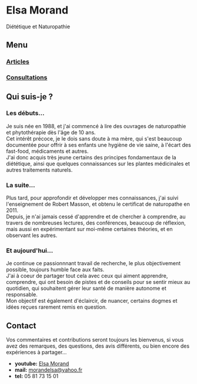 # Elsa Morand

Diététique et Naturopathie

## Menu

### [Articles](/article)

### [Consultations](/consultations)

## Qui suis-je ?

### Les débuts...

Je suis née en 1988, et j'ai commencé à lire des ouvrages de naturopathie et phytothérapie dès l'âge de 10 ans.  
Cet intérêt précoce, je le dois sans doute à ma mère, qui s'est beaucoup documentée pour offrir à ses enfants une hygiène de vie saine, à l'écart des fast-food, médicaments et autres.  
J'ai donc acquis très jeune certains des principes fondamentaux de la diététique, ainsi que quelques connaissances sur les plantes médicinales et autres traitements naturels.  


### La suite...

Plus tard, pour approfondir et développer mes connaissances, j'ai suivi l'enseignement de Robert Masson, et obtenu le certificat de naturopathe en 2011.  
Depuis, je n'ai jamais cessé d'apprendre et de chercher à comprendre, au travers de nombreuses lectures, des conférences, beaucoup de réflexion, mais aussi en expérimentant sur moi-même certaines théories, et en observant les autres.


### Et aujourd'hui...

Je continue ce passionnnant travail de recherche, le plus objectivement possible, toujours humble face aux faits.  
J'ai à coeur de partager tout cela avec ceux qui aiment apprendre, comprendre, qui ont besoin de pistes et de conseils pour se sentir mieux au quotidien, qui souhaitent gérer leur santé de manière autonome et responsable.  
Mon objectif est également d'éclaircir, de nuancer, certains dogmes et idées reçues rarement remis en question.  


## Contact

Vos commentaires et contributions seront toujours les bienvenus, si vous avez des remarques, des questions, des avis différents, ou bien encore des expériences à partager...  

- **youtube:** [Elsa Morand](https://www.youtube.com/channel/UCniLFQIu9UNK1ITvEZXW1kw)
- **mail:** [morandelsa@yahoo.fr](mailto:morandelsa@yahoo.fr)
- **tel:** 05 81 73 15 01
